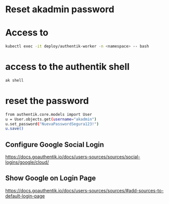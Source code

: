 # Reset akadmin password

# Access to 

```bash
kubectl exec -it deploy/authentik-worker -n <namespace> -- bash
```

# access to the authentik shell
```bash
ak shell
```

# reset the password
```bash
from authentik.core.models import User
u = User.objects.get(username="akadmin")
u.set_password("NuevaPasswordSegura123!")
u.save()
```


## Configure Google Social Login

https://docs.goauthentik.io/docs/users-sources/sources/social-logins/google/cloud/

## Show Google on Login Page

https://docs.goauthentik.io/docs/users-sources/sources/#add-sources-to-default-login-page


